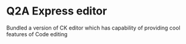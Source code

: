# Q2A Express editor #

Bundled a version of CK editor which has capability of providing cool features of Code editing 

